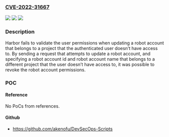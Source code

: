 ### [CVE-2022-31667](https://cve.mitre.org/cgi-bin/cvename.cgi?name=CVE-2022-31667)
![](https://img.shields.io/static/v1?label=Product&message=Harbor&color=blue)
![](https://img.shields.io/static/v1?label=Version&message=Harbor%20(Go)%202.x%3C%3D2.4.2%3B%202.5%3C%3D2.5.1%20&color=brightgreen)
![](https://img.shields.io/static/v1?label=Vulnerability&message=CWE-285&color=brightgreen)

### Description

Harbor fails to validate the user permissions when updating a robot account that belongs to a project that the authenticated user doesn’t have access to. By sending a request that attempts to update a robot account, and specifying a robot account id and robot account name that belongs to a different project that the user doesn’t have access to, it was possible to revoke the robot account permissions.

### POC

#### Reference
No PoCs from references.

#### Github
- https://github.com/akenofu/DevSecOps-Scripts

